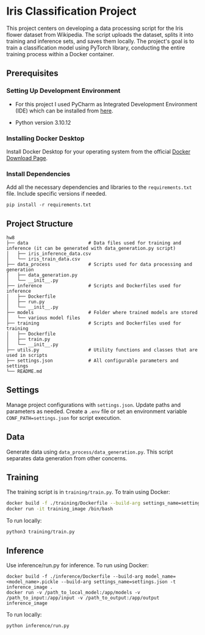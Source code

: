 # Iris Classification Project


This project centers on developing a data processing script for the Iris flower dataset from Wikipedia. The script uploads the dataset, splits it into training and inference sets, and saves them locally. The project's goal is to train a classification model using PyTorch library, conducting the entire training process within a Docker container.
## Prerequisites


### Setting Up Development Environment

- For this project I used PyCharm as Integrated Development Environment (IDE) which can be installed from [here](https://www.jetbrains.com/help/pycharm/installation-guide.html).

- Python version 3.10.12


### Installing Docker Desktop

Install Docker Desktop for your operating system from the official [Docker Download Page](https://www.docker.com/products/docker-desktop). 

### Install Dependencies

Add all the necessary dependencies and libraries to the `requirements.txt` file. Include specific versions if needed.
```
pip install -r requirements.txt
```

## Project Structure

```
hw8
├── data                      # Data files used for training and inference (it can be generated with data_generation.py script)
│   ├── iris_inference_data.csv
│   └── iris_train_data.csv
├── data_process              # Scripts used for data processing and generation
│   ├── data_generation.py
│   └── __init__.py           
├── inference                 # Scripts and Dockerfiles used for inference
│   ├── Dockerfile
│   ├── run.py
│   └── __init__.py
├── models                    # Folder where trained models are stored
│   └── various model files
├── training                  # Scripts and Dockerfiles used for training
│   ├── Dockerfile
│   ├── train.py
│   └── __init__.py
├── utils.py                  # Utility functions and classes that are used in scripts
├── settings.json             # All configurable parameters and settings
└── README.md
```


## Settings

Manage project configurations with `settings.json`. Update paths and parameters as needed. Create a `.env` file or set an environment variable `CONF_PATH=settings.json` for script execution.

## Data

Generate data using `data_process/data_generation.py`. This script separates data generation from other concerns.

## Training

The training script is in `training/train.py`. To train using Docker:

```bash
docker build -f ./training/Dockerfile --build-arg settings_name=settings.json -t training_image .
docker run -it training_image /bin/bash
```

To run locally: 
```
python3 training/train.py
```

## Inference

Use inference/run.py for inference. To run using Docker:
```
docker build -f ./inference/Dockerfile --build-arg model_name=<model_name>.pickle --build-arg settings_name=settings.json -t inference_image .
docker run -v /path_to_local_model:/app/models -v /path_to_input:/app/input -v /path_to_output:/app/output inference_image
```
To run locally: 
```
python inference/run.py
```
